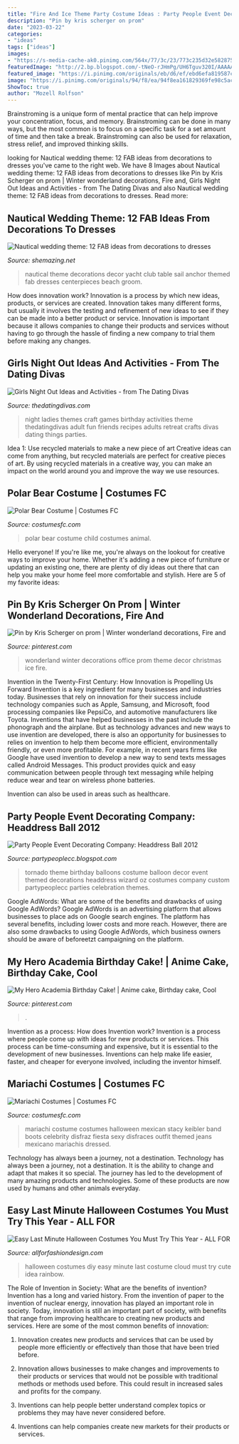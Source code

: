 ```yaml
---
title: "Fire And Ice Theme Party Costume Ideas : Party People Event Decorating Company: Headdress Ball 2012"
description: "Pin by kris scherger on prom"
date: "2023-03-22"
categories:
- "ideas"
tags: ["ideas"]
images:
- "https://s-media-cache-ak0.pinimg.com/564x/77/3c/23/773c235d32e5828757f1e02cf9c5a078.jpg"
featuredImage: "http://2.bp.blogspot.com/-tNeO-rJHmPg/UH6Tguv320I/AAAAAAAAEOg/KAoHiJlmZF4/s1600/OPS%2BTornado%2Bon%2Bfloor.jpg"
featured_image: "https://i.pinimg.com/originals/eb/d6/ef/ebd6efa819587c95db3201b72f3f1f09.jpg"
image: "https://i.pinimg.com/originals/94/f8/ea/94f8ea161829369fe98c5ac4d587eb26.jpg"
ShowToc: true
author: "Mozell Rolfson"
---
```



Brainstroming is a unique form of mental practice that can help improve your concentration, focus, and memory. Brainstroming can be done in many ways, but the most common is to focus on a specific task for a set amount of time and then take a break. Brainstroming can also be used for relaxation, stress relief, and improved thinking skills.

	

		
looking for Nautical wedding theme: 12 FAB ideas from decorations to dresses you've came to the right web. We have 8 Images about Nautical wedding theme: 12 FAB ideas from decorations to dresses like Pin by Kris Scherger on prom | Winter wonderland decorations, Fire and, Girls Night Out Ideas and Activities - from The Dating Divas and also Nautical wedding theme: 12 FAB ideas from decorations to dresses. Read more:
		
    
## Nautical Wedding Theme: 12 FAB Ideas From Decorations To Dresses

<img loading=lazy src="https://s-media-cache-ak0.pinimg.com/564x/77/3c/23/773c235d32e5828757f1e02cf9c5a078.jpg" onerror="this.onerror=null;this.src='https://tse3.mm.bing.net/th?id=OIP.eAoJEXvaTc-uIs71hPgtrwHaLG&amp;pid=15.1';" alt="Nautical wedding theme: 12 FAB ideas from decorations to dresses">

_Source: shemazing.net_

>nautical theme decorations decor yacht club table sail anchor themed fab dresses centerpieces beach groom. 

	

How does innovation work?
Innovation is a process by which new ideas, products, or services are created. Innovation takes many different forms, but usually it involves the testing and refinement of new ideas to see if they can be made into a better product or service. Innovation is important because it allows companies to change their products and services without having to go through the hassle of finding a new company to trial them before making any changes.

    
## Girls Night Out Ideas And Activities - From The Dating Divas

<img loading=lazy src="http://www.thedatingdivas.com/wp-content/uploads/2016/06/20-GNO-Themes.jpg" onerror="this.onerror=null;this.src='https://tse2.mm.bing.net/th?id=OIP.xKHWuAw_ca44VEAK8XUsmAHaSm&amp;pid=15.1';" alt="Girls Night Out Ideas and Activities - from The Dating Divas">

_Source: thedatingdivas.com_

>night ladies themes craft games birthday activities theme thedatingdivas adult fun friends recipes adults retreat crafts divas dating things parties. 

	

Idea 1: Use recycled materials to make a new piece of art
Creative ideas can come from anything, but recycled materials are perfect for creative pieces of art. By using recycled materials in a creative way, you can make an impact on the world around you and improve the way we use resources.

    
## Polar Bear Costume | Costumes FC

<img loading=lazy src="http://www.costumesfc.com/wp-content/uploads/2014/11/Polar-Bear-Costume-Kids.jpg" onerror="this.onerror=null;this.src='https://tse2.mm.bing.net/th?id=OIP.mLhD3jlg6dbKygx_ze55NQHaKl&amp;pid=15.1';" alt="Polar Bear Costume | Costumes FC">

_Source: costumesfc.com_

>polar bear costume child costumes animal. 

	

Hello everyone! If you're like me, you're always on the lookout for creative ways to improve your home. Whether it's adding a new piece of furniture or updating an existing one, there are plenty of diy ideas out there that can help you make your home feel more comfortable and stylish. Here are 5 of my favorite ideas: 

    
## Pin By Kris Scherger On Prom | Winter Wonderland Decorations, Fire And

<img loading=lazy src="https://i.pinimg.com/originals/94/f8/ea/94f8ea161829369fe98c5ac4d587eb26.jpg" onerror="this.onerror=null;this.src='https://tse1.mm.bing.net/th?id=OIP.ftA2wX7oHE8mLRDeZfnc6AHaFD&amp;pid=15.1';" alt="Pin by Kris Scherger on prom | Winter wonderland decorations, Fire and">

_Source: pinterest.com_

>wonderland winter decorations office prom theme decor christmas ice fire. 

	

Invention in the Twenty-First Century: How Innovation is Propelling Us Forward
Invention is a key ingredient for many businesses and industries today. Businesses that rely on innovation for their success include technology companies such as Apple, Samsung, and Microsoft, food processing companies like PepsiCo, and automotive manufacturers like Toyota. Inventions that have helped businesses in the past include the phonograph and the airplane.
But as technology advances and new ways to use invention are developed, there is also an opportunity for businesses to relies on invention to help them become more efficient, environmentally friendly, or even more profitable. For example, in recent years firms like Google have used invention to develop a new way to send texts messages called Android Messages. This product provides quick and easy communication between people through text messaging while helping reduce wear and tear on wireless phone batteries.

Invention can also be used in areas such as healthcare.

    
## Party People Event Decorating Company: Headdress Ball 2012

<img loading=lazy src="http://2.bp.blogspot.com/-tNeO-rJHmPg/UH6Tguv320I/AAAAAAAAEOg/KAoHiJlmZF4/s1600/OPS%2BTornado%2Bon%2Bfloor.jpg" onerror="this.onerror=null;this.src='https://tse4.mm.bing.net/th?id=OIP.BluOFFNIX8KRZ5XHa-aYnAHaLw&amp;pid=15.1';" alt="Party People Event Decorating Company: Headdress Ball 2012">

_Source: partypeoplecc.blogspot.com_

>tornado theme birthday balloons costume balloon decor event themed decorations headdress wizard oz costumes company custom partypeoplecc parties celebration themes. 

	

Google AdWords: What are some of the benefits and drawbacks of using Google AdWords?
Google AdWords is an advertising platform that allows businesses to place ads on Google search engines. The platform has several benefits, including lower costs and more reach. However, there are also some drawbacks to using Google AdWords, which business owners should be aware of beforeetzt campaigning on the platform.

    
## My Hero Academia Birthday Cake! | Anime Cake, Birthday Cake, Cool

<img loading=lazy src="https://i.pinimg.com/originals/eb/d6/ef/ebd6efa819587c95db3201b72f3f1f09.jpg" onerror="this.onerror=null;this.src='https://tse2.mm.bing.net/th?id=OIP.XLnssr9h5SiOAV0SFdYeoAHaJ4&amp;pid=15.1';" alt="My Hero Academia Birthday Cake! | Anime cake, Birthday cake, Cool">

_Source: pinterest.com_

>. 

	

Invention as a process: How does Invention work?
Invention is a process where people come up with ideas for new products or services. This process can be time-consuming and expensive, but it is essential to the development of new businesses. Inventions can help make life easier, faster, and cheaper for everyone involved, including the inventor himself.

    
## Mariachi Costumes | Costumes FC

<img loading=lazy src="http://www.costumesfc.com/wp-content/uploads/2014/11/Mariachi-Girl-Costume.jpg" onerror="this.onerror=null;this.src='https://tse4.mm.bing.net/th?id=OIP.fvg9stmN43KZdjNAqWohtQHaKc&amp;pid=15.1';" alt="Mariachi Costumes | Costumes FC">

_Source: costumesfc.com_

>mariachi costume costumes halloween mexican stacy keibler band boots celebrity disfraz fiesta sexy disfraces outfit themed jeans mexicano mariachis dressed. 

	

Technology has always been a journey, not a destination.
Technology has always been a journey, not a destination. It is the ability to change and adapt that makes it so special. The journey has led to the development of many amazing products and technologies. Some of these products are now used by humans and other animals everyday.

    
## Easy Last Minute Halloween Costumes You Must Try This Year - ALL FOR

<img loading=lazy src="https://allforfashiondesign.com/wp-content/uploads/2018/10/diy-costumes-cloud-rainbow-1540916842-600x900.png" onerror="this.onerror=null;this.src='https://tse3.mm.bing.net/th?id=OIP.7fFsdnWE-5uCIgNsTvYXugHaLH&amp;pid=15.1';" alt="Easy Last Minute Halloween Costumes You Must Try This Year - ALL FOR">

_Source: allforfashiondesign.com_

>halloween costumes diy easy minute last costume cloud must try cute idea rainbow. 

	

The Role of Invention in Society: What are the benefits of invention?
Invention has a long and varied history. From the invention of paper to the invention of nuclear energy, innovation has played an important role in society. Today, innovation is still an important part of society, with benefits that range from improving healthcare to creating new products and services. Here are some of the most common benefits of innovation:
1. Innovation creates new products and services that can be used by people more efficiently or effectively than those that have been tried before.

2. Innovation allows businesses to make changes and improvements to their products or services that would not be possible with traditional methods or methods used before. This could result in increased sales and profits for the company.

3. Inventions can help people better understand complex topics or problems they may have never considered before.

4. Inventions can help companies create new markets for their products or services.


